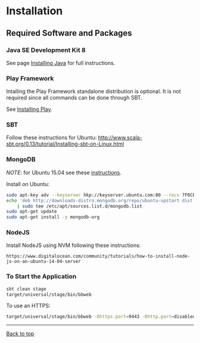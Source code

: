 # Installation

## Required Software and Packages

### Java SE Development Kit 8

See page [Installing Java](InstallJava.md) for full instructions.

### Play Framework

Intalling the Play Framework standalone distribution is optional. It is not required since
all commands can be done through SBT.

See [Installing Play](http://www.playframework.com/documentation/2.2.x/Installing).

### SBT

Follow these instructions for Ubuntu: http://www.scala-sbt.org/0.13/tutorial/Installing-sbt-on-Linux.html

### MongoDB

*NOTE*: for Ubuntu 15.04 see these [instructions](ubuntu_1504_mongo_install.md).

Install on Ubuntu:

```bash
sudo apt-key adv --keyserver hkp://keyserver.ubuntu.com:80 --recv 7F0CEB10
echo 'deb http://downloads-distro.mongodb.org/repo/ubuntu-upstart dist 10gen' \
    | sudo tee /etc/apt/sources.list.d/mongodb.list
sudo apt-get update
sudo apt-get install -y mongodb-org
```

### NodeJS

Install NodeJS using NVM following these instructions:

```
https://www.digitalocean.com/community/tutorials/how-to-install-node-js-on-an-ubuntu-14-04-server
```

### To Start the Application

```bash
sbt clean stage
target/universal/stage/bin/bbweb
```

To use an HTTPS:

```bash
target/universal/stage/bin/bbweb -Dhttps.port=9443 -Dhttp.port=disabled
```

---

[Back to top](../README.md)
